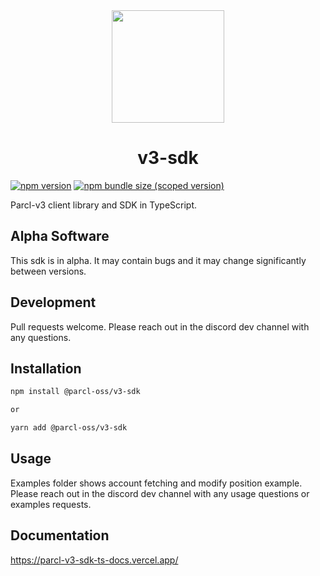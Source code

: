 <div align="center">
<img height="180" src="https://app.parcl.co/favicon.png"/>
<h1>v3-sdk</h1>
</div>

[![npm version](https://img.shields.io/npm/v/@parcl-oss/v3-sdk/latest.svg)](https://www.npmjs.com/package/@parcl-oss/v3-sdk/v/latest)
[![npm bundle size (scoped version)](https://img.shields.io/bundlephobia/minzip/@parcl-oss/v3-sdk/latest.svg)](https://bundlephobia.com/result?p=@parcl-oss/v3-sdk@latest)

Parcl-v3 client library and SDK in TypeScript.

## Alpha Software

This sdk is in alpha. It may contain bugs and it may change significantly between versions.

## Development

Pull requests welcome. Please reach out in the discord dev channel with any questions.

## Installation

```bash
npm install @parcl-oss/v3-sdk

or

yarn add @parcl-oss/v3-sdk
```

## Usage

Examples folder shows account fetching and modify position example. Please reach out in the discord dev channel with any usage questions or examples requests.

## Documentation

https://parcl-v3-sdk-ts-docs.vercel.app/

